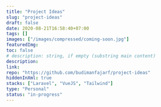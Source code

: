 ```yaml
---
title: "Project Ideas"
slug: "project-ideas"
draft: false
date: 2020-08-21T16:58:40+07:00
tags: []
images: ["/images/compressed/coming-soon.jpg"]
featuredImg:
toc: false
# description: string, if empty (substring main content)
description:
link:
repo: "https://github.com/budimanfajarf/project-ideas"
hiddenInXml: true
stacks: ["Laravel", "VueJS", "Tailwind"]
type: "Personal"
status: "in-progress"
---
```

